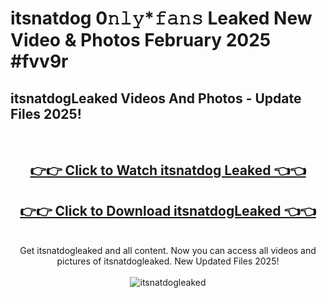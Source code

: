# itsnatdog 0𝚗𝚕𝚢*𝚏𝚊𝚗𝚜 Leaked New Video & Photos February 2025 #fvv9r

<h2>itsnatdogLeaked Videos And Photos - Update Files 2025!</h2>
<br>
<div align="center">
<h2><a href="https://mediaupload.pro?title=itsnatdog&ref=11F" rel="nofollow">👉👉 Click to Watch itsnatdog Leaked 👈👈</a></h2>
<h2><a href="https://mediaupload.pro?title=itsnatdog&ref=11F" rel="nofollow">👉👉 Click to Download itsnatdogLeaked 👈👈</a></h2>
<br>
Get itsnatdogleaked and all content. Now you can access all videos and pictures of itsnatdogleaked. New Updated Files 2025!
<br>
<br>
<a href="https://mediaupload.pro?title=itsnatdog&ref=11F" rel="nofollow" data-target="animated-image.originalLink"><img src="https://i.ibb.co/Gkj2r4b/banner.png" alt="itsnatdogleaked" style="max-width: 100%; display: inline-block;" data-target="animated-image.originalImage"></a>
</div>
<br>

